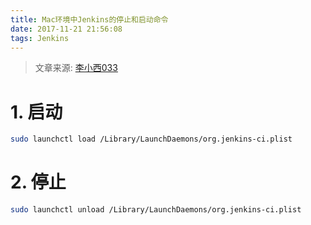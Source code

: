 ```yaml
---
title: Mac环境中Jenkins的停止和启动命令
date: 2017-11-21 21:56:08
tags: Jenkins
---
```


> 文章来源: [李小西033](http://blog.csdn.net/lissdy/article/details/51326559)

# 1. 启动

```bash
sudo launchctl load /Library/LaunchDaemons/org.jenkins-ci.plist
```

# 2. 停止

```bash
sudo launchctl unload /Library/LaunchDaemons/org.jenkins-ci.plist
```

